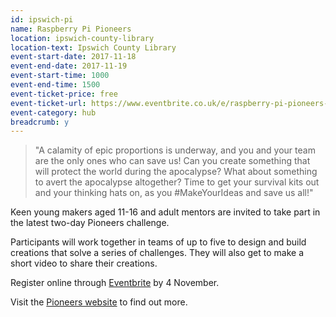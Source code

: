 ```yaml
---
id: ipswich-pi
name: Raspberry Pi Pioneers
location: ipswich-county-library
location-text: Ipswich County Library
event-start-date: 2017-11-18
event-end-date: 2017-11-19
event-start-time: 1000
event-end-time: 1500
event-ticket-price: free
event-ticket-url: https://www.eventbrite.co.uk/e/raspberry-pi-pioneers-tickets-37995883711?utm_term=eventname_text
event-category: hub
breadcrumb: y
---
```


> "A calamity of epic proportions is underway, and you and your team are the only ones who can save us! Can you create something that will protect the world during the apocalypse? What about something to avert the apocalypse altogether? Time to get your survival kits out and your thinking hats on, as you #MakeYourIdeas and save us all!"

Keen young makers aged 11-16 and adult mentors are invited to take part in the latest two-day Pioneers challenge.

Participants will work together in teams of up to five to design and build creations that solve a series of challenges. They will also get to make a short video to share their creations.

Register online through [Eventbrite](https://www.eventbrite.co.uk/e/raspberry-pi-pioneers-tickets-37995883711?utm_term=eventname_text) by 4 November.

Visit the [Pioneers website](https://www.raspberrypi.org/pioneers/) to find out more.

